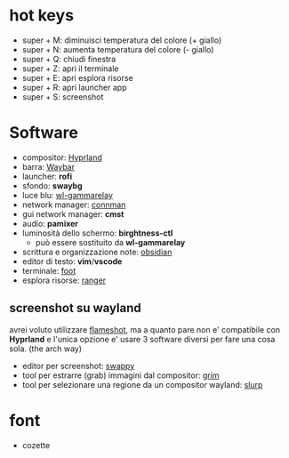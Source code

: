 # hot keys
* super + M: diminuisci temperatura del colore (+ giallo)
* super + N: aumenta temperatura del colore (- giallo)
* super + Q: chiudi finestra
* super + Z: apri il terminale
* super + E: apri esplora risorse
* super + R: apri launcher app
* super + S: screenshot

# Software
* compositor: [Hyprland](https://hyprland.org/)
* barra: [Waybar](https://github.com/Alexays/Waybar)
* launcher: **rofi**
* sfondo: **swaybg**
* luce blu: [wl-gammarelay](https://github.com/jeremija/wl-gammarelay)
* network manager: [connman](https://wiki.archlinux.org/title/ConnMan) 
* gui network manager: **cmst**
* audio: **pamixer**
* luminosità dello schermo: **birghtness-ctl** 
	* può essere sostituito da **wl-gammarelay**
* scrittura e organizzazione note: [obsidian](https://obsidian.md)
* editor di testo: **vim**/**vscode**
* terminale: [foot](https://wiki.archlinux.org/title/Foot)
* esplora risorse: [ranger](https://github.com/ranger/ranger)
## screenshot su wayland
avrei voluto utilizzare [flameshot](https://flameshot.org/), ma a quanto pare non e' compatibile con **Hyprland** e l'unica opzione e' usare 3 software diversi per fare una cosa sola. (the arch way)
* editor per screenshot: [swappy](https://github.com/jtheoof/swappy)
* tool per estrarre (grab) immagini dal compositor: [grim](https://sr.ht/~emersion/grim/)
* tool per selezionare una regione da un compositor wayland: [slurp](https://github.com/emersion/slurp)

# font
* cozette